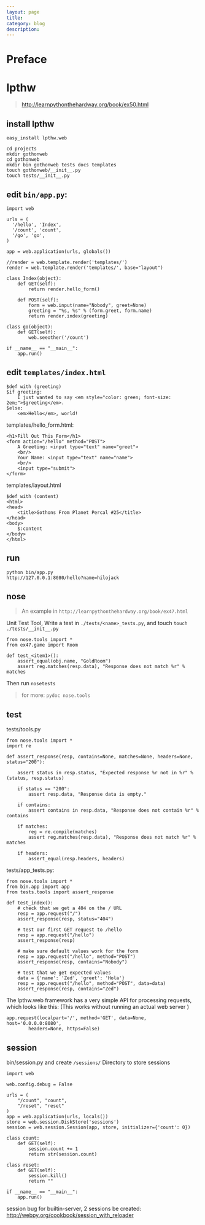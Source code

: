 ```yaml
---
layout: page
title:	
category: blog
description: 
---
```

# Preface

# lpthw
> http://learnpythonthehardway.org/book/ex50.html

## install lpthw

	easy_install lpthw.web

	cd projects
	mkdir gothonweb
	cd gothonweb
	mkdir bin gothonweb tests docs templates
	touch gothonweb/__init__.py
	touch tests/__init__.py

## edit `bin/app.py`:

	import web

	urls = (
	  '/hello', 'Index',
	  '/count', 'count',
	  '/go', 'go',
	)

	app = web.application(urls, globals())

	//render = web.template.render('templates/')
	render = web.template.render('templates/', base="layout")

	class Index(object):
		def GET(self):
			return render.hello_form()

		def POST(self):
			form = web.input(name="Nobody", greet=None)
			greeting = "%s, %s" % (form.greet, form.name)
			return render.index(greeting)

	class go(object):
		def GET(self):
			web.seeother('/count')

	if __name__ == "__main__":
		app.run()

## edit `templates/index.html` 

	$def with (greeting)
	$if greeting:
		I just wanted to say <em style="color: green; font-size: 2em;">$greeting</em>.
	$else:
		<em>Hello</em>, world!

templates/hello_form.html:

	<h1>Fill Out This Form</h1>
	<form action="/hello" method="POST">
		A Greeting: <input type="text" name="greet">
		<br/>
		Your Name: <input type="text" name="name">
		<br/>
		<input type="submit">
	</form>

templates/layout.html

	$def with (content)
	<html>
	<head>
		<title>Gothons From Planet Percal #25</title>
	</head>
	<body>
		$:content
	</body>
	</html>

## run

	python bin/app.py
	http://127.0.0.1:8080/hello?name=hilojack

## nose
> An example in `http://learnpythonthehardway.org/book/ex47.html`

Unit Test Tool, Write a test in `./tests/<name>_tests.py`, and touch `touch ./tests/__init__.py`


	from nose.tools import *
	from ex47.game import Room

	def test_<item1>():
		assert_equal(obj.name, "GoldRoom")
		assert reg.matches(resp.data), "Response does not match %r" % matches

Then run `nosetests`

> for more: `pydoc nose.tools`

## test
tests/tools.py

	from nose.tools import *
	import re

	def assert_response(resp, contains=None, matches=None, headers=None, status="200"):

		assert status in resp.status, "Expected response %r not in %r" % (status, resp.status)

		if status == "200":
			assert resp.data, "Response data is empty."

		if contains:
			assert contains in resp.data, "Response does not contain %r" % contains

		if matches:
			reg = re.compile(matches)
			assert reg.matches(resp.data), "Response does not match %r" % matches

		if headers:
			assert_equal(resp.headers, headers)

tests/app_tests.py:

	from nose.tools import *
	from bin.app import app
	from tests.tools import assert_response

	def test_index():
		# check that we get a 404 on the / URL
		resp = app.request("/")
		assert_response(resp, status="404")

		# test our first GET request to /hello
		resp = app.request("/hello")
		assert_response(resp)

		# make sure default values work for the form
		resp = app.request("/hello", method="POST")
		assert_response(resp, contains="Nobody")

		# test that we get expected values
		data = {'name': 'Zed', 'greet': 'Hola'}
		resp = app.request("/hello", method="POST", data=data)
		assert_response(resp, contains="Zed")

The lpthw.web framework has a very simple API for processing requests, which looks like this:
(This works without running an actual web server )

	app.request(localpart='/', method='GET', data=None, host='0.0.0.0:8080',
            headers=None, https=False)

## session
bin/session.py and create `/sessions/` Directory to store sessions

	import web

	web.config.debug = False

	urls = (
		"/count", "count",
		"/reset", "reset"
	)
	app = web.application(urls, locals())
	store = web.session.DiskStore('sessions')
	session = web.session.Session(app, store, initializer={'count': 0})

	class count:
		def GET(self):
			session.count += 1
			return str(session.count)

	class reset:
		def GET(self):
			session.kill()
			return ""

	if __name__ == "__main__":
		app.run()

session bug for builtin-server, 2 sessions be created:
http://webpy.org/cookbook/session_with_reloader
